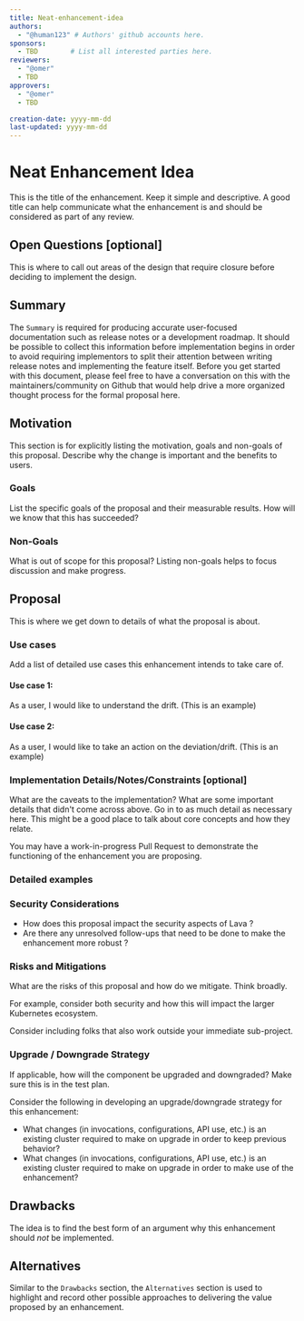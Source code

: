 ```yaml
---
title: Neat-enhancement-idea
authors:
  - "@human123" # Authors' github accounts here.
sponsors:
  - TBD        # List all interested parties here.
reviewers:
  - "@omer"
  - TBD
approvers:
  - "@omer"
  - TBD

creation-date: yyyy-mm-dd
last-updated: yyyy-mm-dd
---
```


# Neat Enhancement Idea

This is the title of the enhancement. Keep it simple and descriptive. A good title can help
communicate what the enhancement is and should be considered as part of any review.


## Open Questions [optional]

This is where to call out areas of the design that require closure before deciding to implement the
design.


## Summary

The `Summary` is required for producing accurate user-focused documentation
such as release notes or a development roadmap. It should be possible to collect this information
before implementation begins in order to avoid requiring implementors to split their attention
between writing release notes and implementing the feature itself. Before you get started with this document,
please feel free to have a conversation on this with the maintainers/community on Github that would help
drive a more organized thought process for the formal proposal here.

## Motivation

This section is for explicitly listing the motivation, goals and non-goals of this proposal.
Describe why the change is important and the benefits to users.

### Goals

List the specific goals of the proposal and their measurable results. How will we know that this has succeeded?

### Non-Goals

What is out of scope for this proposal? Listing non-goals helps to focus discussion and make
progress.

## Proposal

This is where we get down to details of what the proposal is about.

### Use cases

Add a list of detailed use cases this enhancement intends to take care of.

#### Use case 1:
As a user, I would like to understand the drift. (This is an example)

#### Use case 2:
As a user, I would like to take an action on the deviation/drift. (This is an example)

### Implementation Details/Notes/Constraints [optional]

What are the caveats to the implementation? What are some important details that didn't come across
above. Go in to as much detail as necessary here. This might be a good place to talk about core
concepts and how they relate.

You may have a work-in-progress Pull Request to demonstrate the functioning of the enhancement you are proposing.

### Detailed examples

### Security Considerations

* How does this proposal impact the security aspects of Lava ?
* Are there any unresolved follow-ups that need to be done to make the enhancement more robust ?

### Risks and Mitigations

What are the risks of this proposal and how do we mitigate. Think broadly.

For example, consider
both security and how this will impact the larger Kubernetes ecosystem.

Consider including folks that also work outside your immediate sub-project.


### Upgrade / Downgrade Strategy

If applicable, how will the component be upgraded and downgraded? Make sure this is in the test
plan.

Consider the following in developing an upgrade/downgrade strategy for this enhancement:

- What changes (in invocations, configurations, API use, etc.) is an existing cluster required to
  make on upgrade in order to keep previous behavior?
- What changes (in invocations, configurations, API use, etc.) is an existing cluster required to
  make on upgrade in order to make use of the enhancement?

## Drawbacks

The idea is to find the best form of an argument why this enhancement should _not_ be implemented.

## Alternatives

Similar to the `Drawbacks` section, the `Alternatives` section is used to highlight and record other
possible approaches to delivering the value proposed by an enhancement.